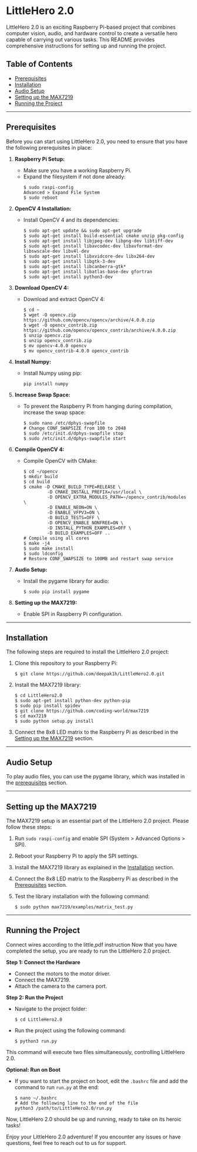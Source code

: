 # LittleHero 2.0

LittleHero 2.0 is an exciting Raspberry Pi-based project that combines computer vision, audio, and hardware control to create a versatile hero capable of carrying out various tasks. This README provides comprehensive instructions for setting up and running the project. 

## Table of Contents

- [Prerequisites](#prerequisites)
- [Installation](#installation)
- [Audio Setup](#audio-setup)
- [Setting up the MAX7219](#setting-up-the-max7219)
- [Running the Project](#running-the-project)

---

## Prerequisites

Before you can start using LittleHero 2.0, you need to ensure that you have the following prerequisites in place:

1. **Raspberry Pi Setup:**
   - Make sure you have a working Raspberry Pi.
   - Expand the filesystem if not done already:
     ```shell
     $ sudo raspi-config
     Advanced > Expand File System
     $ sudo reboot
     ```

2. **OpenCV 4 Installation:**
   - Install OpenCV 4 and its dependencies:
     ```shell
     $ sudo apt-get update && sudo apt-get upgrade
     $ sudo apt-get install build-essential cmake unzip pkg-config
     $ sudo apt-get install libjpeg-dev libpng-dev libtiff-dev
     $ sudo apt-get install libavcodec-dev libavformat-dev libswscale-dev libv4l-dev
     $ sudo apt-get install libxvidcore-dev libx264-dev
     $ sudo apt-get install libgtk-3-dev
     $ sudo apt-get install libcanberra-gtk*
     $ sudo apt-get install libatlas-base-dev gfortran
     $ sudo apt-get install python3-dev
     ```

3. **Download OpenCV 4:**
   - Download and extract OpenCV 4:
     ```shell
     $ cd ~
     $ wget -O opencv.zip https://github.com/opencv/opencv/archive/4.0.0.zip
     $ wget -O opencv_contrib.zip https://github.com/opencv/opencv_contrib/archive/4.0.0.zip
     $ unzip opencv.zip
     $ unzip opencv_contrib.zip
     $ mv opencv-4.0.0 opencv
     $ mv opencv_contrib-4.0.0 opencv_contrib
     ```

4. **Install Numpy:**
   - Install Numpy using pip:
     ```shell
     pip install numpy
     ```

5. **Increase Swap Space:**
   - To prevent the Raspberry Pi from hanging during compilation, increase the swap space:
     ```shell
     $ sudo nano /etc/dphys-swapfile
     # Change CONF_SWAPSIZE from 100 to 2048
     $ sudo /etc/init.d/dphys-swapfile stop
     $ sudo /etc/init.d/dphys-swapfile start
     ```

6. **Compile OpenCV 4:**
   - Compile OpenCV with CMake:
     ```shell
     $ cd ~/opencv
     $ mkdir build
     $ cd build
     $ cmake -D CMAKE_BUILD_TYPE=RELEASE \
              -D CMAKE_INSTALL_PREFIX=/usr/local \
              -D OPENCV_EXTRA_MODULES_PATH=~/opencv_contrib/modules \
              -D ENABLE_NEON=ON \
              -D ENABLE_VFPV3=ON \
              -D BUILD_TESTS=OFF \
              -D OPENCV_ENABLE_NONFREE=ON \
              -D INSTALL_PYTHON_EXAMPLES=OFF \
              -D BUILD_EXAMPLES=OFF ..
     # Compile using all cores
     $ make -j4
     $ sudo make install
     $ sudo ldconfig
     # Restore CONF_SWAPSIZE to 100MB and restart swap service
     ```

7. **Audio Setup:**
   - Install the pygame library for audio:
     ```shell
     $ sudo pip install pygame
     ```

8. **Setting up the MAX7219:**
   - Enable SPI in Raspberry Pi configuration.

---

## Installation

The following steps are required to install the LittleHero 2.0 project:

1. Clone this repository to your Raspberry Pi:
   ```shell
   $ git clone https://github.com/deepak1h/LittleHero2.0.git
   ```

2. Install the MAX7219 library:
   ```shell
   $ cd LittleHero2.0
   $ sudo apt-get install python-dev python-pip
   $ sudo pip install spidev
   $ git clone https://github.com/coding-world/max7219
   $ cd max7219
   $ sudo python setup.py install
   ```

3. Connect the 8x8 LED matrix to the Raspberry Pi as described in the [Setting up the MAX7219](#setting-up-the-max7219) section.

---

## Audio Setup

To play audio files, you can use the pygame library, which was installed in the [prerequisites](#prerequisites) section.

---

## Setting up the MAX7219

The MAX7219 setup is an essential part of the LittleHero 2.0 project. Please follow these steps:

1. Run `sudo raspi-config` and enable SPI (System > Advanced Options > SPI).

2. Reboot your Raspberry Pi to apply the SPI settings.

3. Install the MAX7219 library as explained in the [Installation](#installation) section.

4. Connect the 8x8 LED matrix to the Raspberry Pi as described in the [Prerequisites](#prerequisites) section.

5. Test the library installation with the following command:
   ```shell
   $ sudo python max7219/examples/matrix_test.py
   ```

---

## Running the Project

Connect wires according to the little,pdf instruction
Now that you have completed the setup, you are ready to run the LittleHero 2.0 project.

**Step 1: Connect the Hardware**
- Connect the motors to the motor driver.
- Connect the MAX7219.
- Attach the camera to the camera port.

**Step 2: Run the Project**
- Navigate to the project folder:
  ```shell
  $ cd LittleHero2.0
  ```
- Run the project using the following command:
  ```shell
  $ python3 run.py
  ```
This command will execute two files simultaneously, controlling LittleHero 2.0.

**Optional: Run on Boot**
- If you want to start the project on boot, edit the `.bashrc` file and add the command to run `run.py` at the end:
  ```shell
  $ nano ~/.bashrc
  # Add the following line to the end of the file
  python3 /path/to/LittleHero2.0/run.py
  ```

Now, LittleHero 2.0 should be up and running, ready to take on its heroic tasks!

Enjoy your LittleHero 2.0 adventure! If you encounter any issues or have questions, feel free to reach out to us for support.
